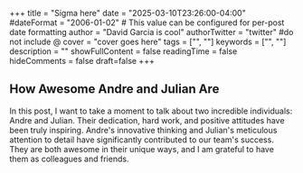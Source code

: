 +++
title = "Sigma here"
date = "2025-03-10T23:26:00-04:00"
#dateFormat = "2006-01-02" # This value can be configured for per-post date formatting
author = "David Garcia is cool"
authorTwitter = "twitter" #do not include @
cover = "cover goes here"
tags = ["", ""]
keywords = ["", ""]
description = ""
showFullContent = false
readingTime = false
hideComments = false
draft=false
+++

## How Awesome Andre and Julian Are

In this post, I want to take a moment to talk about two incredible individuals: Andre and Julian. Their dedication, hard work, and positive attitudes have been truly inspiring. Andre's innovative thinking and Julian's meticulous attention to detail have significantly contributed to our team's success. They are both awesome in their unique ways, and I am grateful to have them as colleagues and friends.

